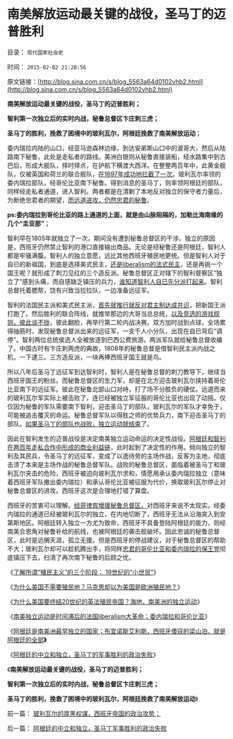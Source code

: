 # 南美解放运动最关键的战役，圣马丁的迈普胜利

目录： `现代国家社会史` 

时间： `2015-02-02 21:28:56` 

原文链接：[http://blog.sina.com.cn/s/blog_5563a64d0102vhb2.html](http://blog.sina.com.cn/s/blog_5563a64d0102vhb2.html)

**南美解放运动最关键的战役，圣马丁的迈普胜利；**

**智利第一次独立后的实时内战，秘鲁总督区卞庄刺三虎；**

**圣马丁的胜利，挽救了困境中的玻利瓦尔，阿根廷挽救了南美解放运动**；

委内瑞拉内陆的山口，经亚马逊森林边缘，到达安弟斯山口中的波哥大，然后从陆路南下秘鲁，此处是走私者的路线。美洲白银则从秘鲁直接装船，经水路集中到古巴后，形成大舰队，择时择点，在护航下横渡大西洋。在整整两百年中，此黄金舰队，仅被英国和荷兰的联合舰队，[在1697年成功地拦截了一次](../../../2014/11/22/中华帝国放弃的吕宋和子民，被西班牙接收为远东殖民地.md)。玻利瓦尔率领的委内瑞拉部队，经哥伦比亚南下秘鲁。得到消息的圣马丁，则率领阿根廷的部队，同样经走私者通道，进入智利。两者都是在清剿了本地反对独立的保守者力量后，为断绝忠君者的期望，[而远道进攻，仍然忠君的秘鲁](../../../2011/2/7/君权神授的爱国和国民社会的公德.md)。

**ps:委内瑞拉到哥伦比亚的路上通道的上面，就是由山脉阻隔的，加勒比海南缘的几个“圭亚那”**；

智利早在1805年就独立了一次，期间没有遭到秘鲁总督区的干涉。独立的原因是，西班牙仍然禁止智利的港口直接输出商品。无论是经秘鲁还是阿根廷，智利人都是牢骚满腹。智利人的独立意愿，远比其他西班牙殖民地更统。但是智利人对于自已的新祖国，到底是选择美式民主，[还是liberalism的法式民主](../../../2014/12/28/法国大革命自由主义的两种诉求路线，及至南美洲独立运动.md)，还是再挑一个国王呢？就形成了刺刀见红的三个造反派。秘鲁总督区正对辖下的智利督察区“独立了”感到头痛，而自感缺乏镇压的兵力，[谁知道智利人自已先分派打起来](../../../2014/9/10/“国民素质低，国家不能民主”的客观事实和解决方案.md)。智利总督托着腮帮，饶有兴致当拉拉队，一边准备远征军。

智利的法国民主派和美式民主派，[首先就推行就反对君主制达成共识](../../../2014/4/2/任何国家的衰败，与公有制程度成正比；.md)，把新国王派打跑了。然后胜利的联合阵线，就推举那边的大哥当总总统，[以及竞选的游戏规则，彼此谈不拢](../../../2013/5/26/独裁者是相对权力，统治阶级是绝对权力，宗教的意义及大革命.md)，彼此翻脸，再举行第二轮内战决赛。双方加时战到点球，全场累得抽筋时，发现秘鲁总督派出来的远征军，一支千人小分队，出现在自已背后“调停”。智利两位总统侯选人全被放逐到巴西公费旅游。两派军队就给秘鲁总督收编了。中国古时有卞庄刺两虎的典故，1808年的秘鲁总督是借智利民主派内战之机，一下逮三。三方造反派，一块再捧西班牙国王就是鸟。

所以八年后圣马丁远征军到达智利时，智利人是在秘鲁总督的刺刀教导下，继续当西班牙国王的粉丝。而秘鲁总督区的生力军，却是在北方迎击玻利瓦尔挟持着哥伦比亚南下的远征军。彼此在秘鲁北部山口对峙，打了场不分胜负的硬仗。远道而来的玻利瓦尔军实际上被击败了，连已经被独立军征服的哥伦比亚也出现了动摇。仅仅因为秘鲁的军队需要南下智利，迎击圣马丁的部队，玻利瓦尔的军队才幸免于，可能被追击覆灭的命运。秘鲁总督军队以得胜之师的优势兵力，南下迎击圣马丁的部队。[如果圣马丁的部队也战败，独立运动就结束](../../../2015/2/1/阿根廷的中立和独立，圣马丁军事胜利的政治失败.md)了。

因此在智利发生的迈普战役是决定南美独立运动命运的决定性战役。[阿根廷和智利在两百年走私合作中形成的商业利益链](../../../2015/1/6/智利的案例，米塞斯生产力定律对资本主义国家同样有效.md)，此时起到了决定性的作用。倾向独立的智利及其民兵，令圣马丁的远征军，变成了以逸待劳的主场作战，反客为主地，彻底击溃了本来是主场作战的秘鲁总督军队。战败的秘鲁总督区，面临着被圣马丁和玻利瓦尔夹击的危险，西班牙被迫向玻利瓦尔求和，情愿用承认委内瑞拉独立（意味着西班牙军队撤出委内瑞拉）和承认哥伦比亚被征服为代价，换取玻利瓦尔停止对秘鲁总督区的进攻。西班牙这次是合理地打错了算盘。

西班牙的苦衷可以理解。[经菲律宾增援秘鲁总督区，](../../../2014/11/22/中华帝国放弃的吕宋和子民，被西班牙接收为远东殖民地.md)对西班牙来说不太现实。经委内瑞拉的通道已经被玻利瓦尔的独立，在内地切断了，西班牙无法从沿海突入到安第斯地区。阿根廷转入独立一方尤为致命，西班牙不具备登陆阿根廷的能力，则经南美合恩角对秘鲁补给的航线，也被阿根廷的袭击舰破坏。因此忠诚的秘鲁总督区，此时是远搁天涯，孤立无援。但是西班牙的停战建议，对于秘鲁总督区的帮助不大；玻利瓦尔却可以趁机腾出手，将同样[忠君的哥伦比亚和委内瑞拉的保王党](../../../2015/1/9/南美洲进步大革命中的反动派，和他们反革命的理由.md)彻底镇压下去，扫清了再次南下秘鲁的后顾之忧。

《[了解所谓“殖民主义”的三个阶段；
19世纪的“小世贸”](../../../2015/1/27/“殖民主义”的三个阶段；19世纪到二战前的几个“小世贸”；.md)》

《[为什么美国不需要殖民地？马克思却以为美国是欧洲殖民地？](../../../2015/1/28/为什么美国不需要殖民地？马克思却以为美国是欧洲殖民地？.md)》

《[为什么美国要终结20世纪的英法殖民帝国？海地，南美洲的独立运动](../../../2015/1/29/为什么美国要终结20世纪的英法殖民帝国？.md)》

《[南美独立运动是时间滞后的法国liberalism大革命；委内瑞拉和哥伦比亚](../../../2015/1/30/南美独立是滞后的法式大革命，委内瑞拉和反革命的哥伦比亚.md)》

《[阿根廷是南美洲最早独立的国家；布宜诺斯艾利斯，西班牙倭寇的梁山泊，就是阿根廷的全部](../../../2015/1/31/布宜诺斯艾利斯，西班牙倭寇的梁山泊，南美最早独立的国家.md)**》**

《[阿根廷的中立和独立，圣马丁的军事胜利的政治失败](../../../2015/2/1/阿根廷的中立和独立，圣马丁军事胜利的政治失败.md)》

《**南美解放运动最关键的战役，圣马丁的迈普胜利；**

**智利第一次独立后的实时内战，秘鲁总督区卞庄刺三虎；**

**圣马丁的胜利，挽救了困境中的玻利瓦尔，阿根廷挽救了南美解放运动**》

前一篇： [玻利瓦尔的厚黑权谋，西班牙帝国的政治攻势；](../../../2015/2/3/玻利瓦尔的厚黑权谋，西班牙帝国的政治攻势；.md)

后一篇： [阿根廷的中立和独立，圣马丁军事胜利的政治失败](../../../2015/2/1/阿根廷的中立和独立，圣马丁军事胜利的政治失败.md)

